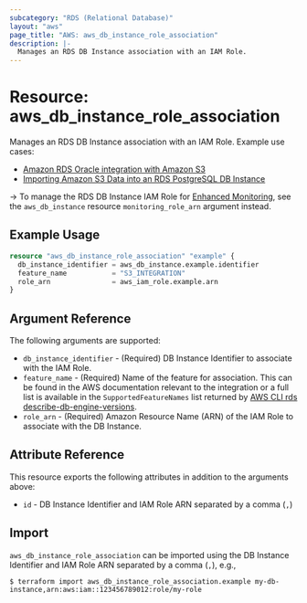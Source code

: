 ```yaml
---
subcategory: "RDS (Relational Database)"
layout: "aws"
page_title: "AWS: aws_db_instance_role_association"
description: |-
  Manages an RDS DB Instance association with an IAM Role.
---
```


# Resource: aws_db_instance_role_association

Manages an RDS DB Instance association with an IAM Role. Example use cases:

* [Amazon RDS Oracle integration with Amazon S3](https://docs.aws.amazon.com/AmazonRDS/latest/UserGuide/oracle-s3-integration.html)
* [Importing Amazon S3 Data into an RDS PostgreSQL DB Instance](https://docs.aws.amazon.com/AmazonRDS/latest/UserGuide/USER_PostgreSQL.S3Import.html)

-> To manage the RDS DB Instance IAM Role for [Enhanced Monitoring](https://docs.aws.amazon.com/AmazonRDS/latest/UserGuide/USER_Monitoring.OS.html), see the `aws_db_instance` resource `monitoring_role_arn` argument instead.

## Example Usage

```terraform
resource "aws_db_instance_role_association" "example" {
  db_instance_identifier = aws_db_instance.example.identifier
  feature_name           = "S3_INTEGRATION"
  role_arn               = aws_iam_role.example.arn
}
```

## Argument Reference

The following arguments are supported:

* `db_instance_identifier` - (Required) DB Instance Identifier to associate with the IAM Role.
* `feature_name` - (Required) Name of the feature for association. This can be found in the AWS documentation relevant to the integration or a full list is available in the `SupportedFeatureNames` list returned by [AWS CLI rds describe-db-engine-versions](https://docs.aws.amazon.com/cli/latest/reference/rds/describe-db-engine-versions.html).
* `role_arn` - (Required) Amazon Resource Name (ARN) of the IAM Role to associate with the DB Instance.

## Attribute Reference

This resource exports the following attributes in addition to the arguments above:

* `id` - DB Instance Identifier and IAM Role ARN separated by a comma (`,`)

## Import

`aws_db_instance_role_association` can be imported using the DB Instance Identifier and IAM Role ARN separated by a comma (`,`), e.g.,

```
$ terraform import aws_db_instance_role_association.example my-db-instance,arn:aws:iam::123456789012:role/my-role
```
